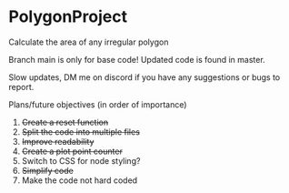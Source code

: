 # PolygonProject
Calculate the area of any irregular polygon

Branch main is only for base code! Updated code is found in master.

Slow updates, DM me on discord if you have any suggestions or bugs to report. 

Plans/future objectives (in order of importance)
1. ~~Create a reset function~~
2. ~~Split the code into multiple files~~
3. ~~Improve readability~~
4. ~~Create a plot point counter~~
5. Switch to CSS for node styling?
6. ~~Simplify code~~
7. Make the code not hard coded
